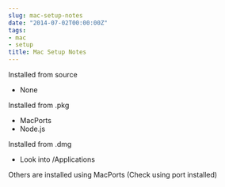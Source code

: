 ```yaml
---
slug: mac-setup-notes
date: "2014-07-02T00:00:00Z"
tags:
- mac
- setup
title: Mac Setup Notes
---
```

Installed from source

- None

Installed from .pkg

- MacPorts
- Node.js

Installed from .dmg

- Look into /Applications

Others are installed using MacPorts
(Check using port installed)
